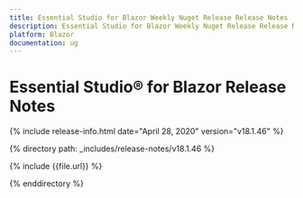 ```yaml
---
title: Essential Studio for Blazor Weekly Nuget Release Release Notes  
description: Essential Studio for Blazor Weekly Nuget Release Release Notes  
platform: Blazor
documentation: ug
---
```


# Essential Studio&reg; for Blazor  Release Notes  

{% include release-info.html date="April 28, 2020"  version="v18.1.46" %} 

{% directory path: _includes/release-notes/v18.1.46 %}

{% include {{file.url}} %}

{% enddirectory %}


